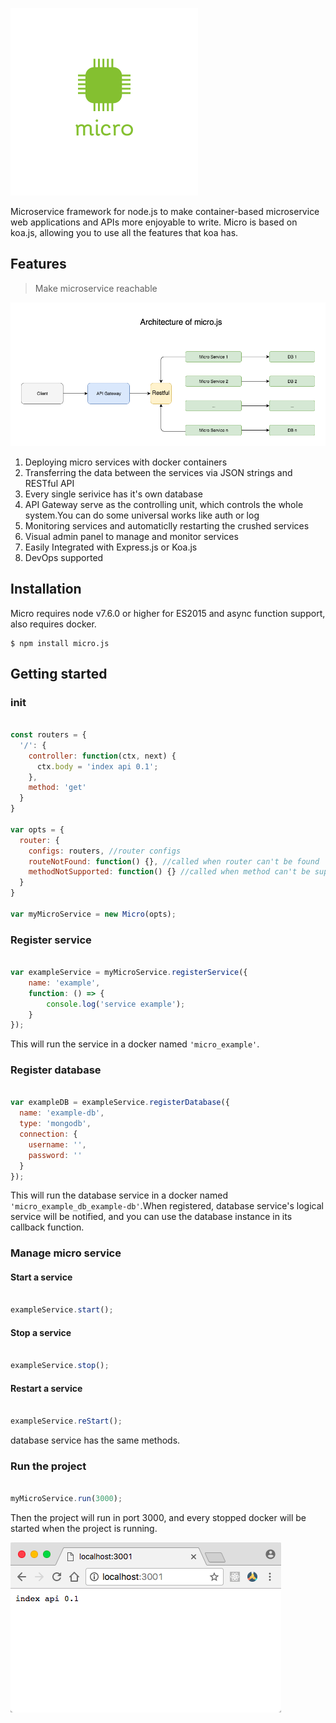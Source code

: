 ![arch](https://github.com/Authing/micro.js/blob/master/assets/logo.png?raw=true)

Microservice framework for node.js to make container-based microservice web applications and APIs more enjoyable to write. Micro is based on koa.js, allowing you to use all the features that koa has.

## Features

> Make microservice reachable 

![arch](https://github.com/Authing/micro.js/blob/master/assets/Architecture.png?raw=true)

1. Deploying micro services with docker containers
2. Transferring the data between the services via JSON strings and RESTful API
3. Every single serivice has it's own database
4. API Gateway serve as the controlling unit, which controls the whole system.You can do some universal works like auth or log
5. Monitoring services and automaticlly restarting the crushed services
6. Visual admin panel to manage and monitor services
7. Easily Integrated with Express.js or Koa.js
8. DevOps supported

## Installation

Micro requires node v7.6.0 or higher for ES2015 and async function support, also requires docker.

```
$ npm install micro.js
```

## Getting started

### init

``` javascript

const routers = {
  '/': {
    controller: function(ctx, next) {
      ctx.body = 'index api 0.1';
    },
    method: 'get'
  }
}

var opts = {
  router: {
    configs: routers, //router configs
    routeNotFound: function() {}, //called when router can't be found
    methodNotSupported: function() {} //called when method can't be supported
  }
}

var myMicroService = new Micro(opts);

```

### Register service

``` javascript

var exampleService = myMicroService.registerService({
    name: 'example',
    function: () => {
        console.log('service example');
    }
});

```
This will run the service in a docker named ```'micro_example'```.

### Register database

``` javascript

var exampleDB = exampleService.registerDatabase({
  name: 'example-db',
  type: 'mongodb',
  connection: {
    username: '',
    password: ''
  }
});

```
This will run the database service in a docker named ```'micro_example_db_example-db'```.When registered, database service's  logical service will be notified, and you can use the database instance in its callback function.

### Manage micro service

#### Start a service

``` javascript

exampleService.start();

```

#### Stop a service

``` javascript

exampleService.stop();

```

#### Restart a service

``` javascript

exampleService.reStart();

```

database service has the same methods.

### Run the project

``` javascript

myMicroService.run(3000);

```

Then the project will run in port 3000, and every stopped docker will be started when the project is running.

![run](https://github.com/Authing/micro.js/blob/master/assets/run.png?raw=true)
